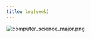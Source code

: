 ```yaml
---
title: log(geek)
---
```


![computer_science_major.png](http://static.cyprio.net/wtf/media/computer_science_major.png)

